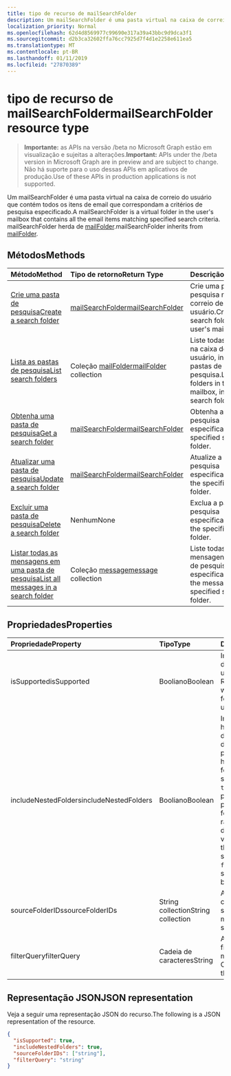 ```yaml
---
title: tipo de recurso de mailSearchFolder
description: Um mailSearchFolder é uma pasta virtual na caixa de correio do usuário que contém todos os itens de email que correspondam a critérios de pesquisa especificado. mailSearchFolder herda de mailFolder.
localization_priority: Normal
ms.openlocfilehash: 62d4d8569977c99690e317a39a43bbc9d9dca3f1
ms.sourcegitcommit: d2b3ca32602ffa76cc7925d7f4d1e2258e611ea5
ms.translationtype: MT
ms.contentlocale: pt-BR
ms.lasthandoff: 01/11/2019
ms.locfileid: "27870389"
---
```

# <a name="mailsearchfolder-resource-type"></a><span data-ttu-id="68b0d-104">tipo de recurso de mailSearchFolder</span><span class="sxs-lookup"><span data-stu-id="68b0d-104">mailSearchFolder resource type</span></span>

> <span data-ttu-id="68b0d-105">**Importante:** as APIs na versão /beta no Microsoft Graph estão em visualização e sujeitas a alterações.</span><span class="sxs-lookup"><span data-stu-id="68b0d-105">**Important:** APIs under the /beta version in Microsoft Graph are in preview and are subject to change.</span></span> <span data-ttu-id="68b0d-106">Não há suporte para o uso dessas APIs em aplicativos de produção.</span><span class="sxs-lookup"><span data-stu-id="68b0d-106">Use of these APIs in production applications is not supported.</span></span>

<span data-ttu-id="68b0d-107">Um mailSearchFolder é uma pasta virtual na caixa de correio do usuário que contém todos os itens de email que correspondam a critérios de pesquisa especificado.</span><span class="sxs-lookup"><span data-stu-id="68b0d-107">A mailSearchFolder is a virtual folder in the user's mailbox that contains all the email items matching specified search criteria.</span></span> <span data-ttu-id="68b0d-108">mailSearchFolder herda de [mailFolder](mailfolder.md).</span><span class="sxs-lookup"><span data-stu-id="68b0d-108">mailSearchFolder inherits from [mailFolder](mailfolder.md).</span></span>

## <a name="methods"></a><span data-ttu-id="68b0d-109">Métodos</span><span class="sxs-lookup"><span data-stu-id="68b0d-109">Methods</span></span>

| <span data-ttu-id="68b0d-110">Método</span><span class="sxs-lookup"><span data-stu-id="68b0d-110">Method</span></span> | <span data-ttu-id="68b0d-111">Tipo de retorno</span><span class="sxs-lookup"><span data-stu-id="68b0d-111">Return Type</span></span>  | <span data-ttu-id="68b0d-112">Descrição</span><span class="sxs-lookup"><span data-stu-id="68b0d-112">Description</span></span> |
|:---------------|:--------|:----------|
| [<span data-ttu-id="68b0d-113">Crie uma pasta de pesquisa</span><span class="sxs-lookup"><span data-stu-id="68b0d-113">Create a search folder</span></span>](../api/mailsearchfolder-post.md) | [<span data-ttu-id="68b0d-114">mailSearchFolder</span><span class="sxs-lookup"><span data-stu-id="68b0d-114">mailSearchFolder</span></span>](mailsearchfolder.md) | <span data-ttu-id="68b0d-115">Crie uma pasta de pesquisa na caixa de correio desse usuário.</span><span class="sxs-lookup"><span data-stu-id="68b0d-115">Create a search folder in this user's mailbox.</span></span> |
| [<span data-ttu-id="68b0d-116">Lista as pastas de pesquisa</span><span class="sxs-lookup"><span data-stu-id="68b0d-116">List search folders</span></span>](../api/mailfolder-list-childfolders.md) | <span data-ttu-id="68b0d-117">Coleção [mailFolder](mailfolder.md)</span><span class="sxs-lookup"><span data-stu-id="68b0d-117">[mailFolder](mailfolder.md) collection</span></span> | <span data-ttu-id="68b0d-118">Liste todas as pastas na caixa de correio do usuário, incluindo as pastas de pesquisa.</span><span class="sxs-lookup"><span data-stu-id="68b0d-118">List all the folders in this user's mailbox, including search folders.</span></span> |
| [<span data-ttu-id="68b0d-119">Obtenha uma pasta de pesquisa</span><span class="sxs-lookup"><span data-stu-id="68b0d-119">Get a search folder</span></span>](../api/mailfolder-get.md) | [<span data-ttu-id="68b0d-120">mailSearchFolder</span><span class="sxs-lookup"><span data-stu-id="68b0d-120">mailSearchFolder</span></span>](mailsearchfolder.md) | <span data-ttu-id="68b0d-121">Obtenha a pasta de pesquisa especificado.</span><span class="sxs-lookup"><span data-stu-id="68b0d-121">Get the specified search folder.</span></span> |
| [<span data-ttu-id="68b0d-122">Atualizar uma pasta de pesquisa</span><span class="sxs-lookup"><span data-stu-id="68b0d-122">Update a search folder</span></span>](../api/mailsearchfolder-update.md) | [<span data-ttu-id="68b0d-123">mailSearchFolder</span><span class="sxs-lookup"><span data-stu-id="68b0d-123">mailSearchFolder</span></span>](mailsearchfolder.md) | <span data-ttu-id="68b0d-124">Atualize a pasta de pesquisa especificado.</span><span class="sxs-lookup"><span data-stu-id="68b0d-124">Update the specified search folder.</span></span> |
| [<span data-ttu-id="68b0d-125">Excluir uma pasta de pesquisa</span><span class="sxs-lookup"><span data-stu-id="68b0d-125">Delete a search folder</span></span>](../api/mailfolder-delete.md) | <span data-ttu-id="68b0d-126">Nenhum</span><span class="sxs-lookup"><span data-stu-id="68b0d-126">None</span></span> | <span data-ttu-id="68b0d-127">Exclua a pasta de pesquisa especificado.</span><span class="sxs-lookup"><span data-stu-id="68b0d-127">Delete the specified search folder.</span></span> |
| [<span data-ttu-id="68b0d-128">Listar todas as mensagens em uma pasta de pesquisa</span><span class="sxs-lookup"><span data-stu-id="68b0d-128">List all messages in a search folder</span></span>](../api/mailfolder-list-messages.md) | <span data-ttu-id="68b0d-129">Coleção [message](message.md)</span><span class="sxs-lookup"><span data-stu-id="68b0d-129">[message](message.md) collection</span></span> | <span data-ttu-id="68b0d-130">Liste todas as mensagens na pasta de pesquisa especificado.</span><span class="sxs-lookup"><span data-stu-id="68b0d-130">List all the messages in the specified search folder.</span></span> |

## <a name="properties"></a><span data-ttu-id="68b0d-131">Propriedades</span><span class="sxs-lookup"><span data-stu-id="68b0d-131">Properties</span></span>

| <span data-ttu-id="68b0d-132">Propriedade</span><span class="sxs-lookup"><span data-stu-id="68b0d-132">Property</span></span> | <span data-ttu-id="68b0d-133">Tipo</span><span class="sxs-lookup"><span data-stu-id="68b0d-133">Type</span></span> | <span data-ttu-id="68b0d-134">Descrição</span><span class="sxs-lookup"><span data-stu-id="68b0d-134">Description</span></span> |
|:---------------|:--------|:----------|
| <span data-ttu-id="68b0d-135">isSupported</span><span class="sxs-lookup"><span data-stu-id="68b0d-135">isSupported</span></span> | <span data-ttu-id="68b0d-136">Booliano</span><span class="sxs-lookup"><span data-stu-id="68b0d-136">Boolean</span></span> | <span data-ttu-id="68b0d-137">Indica se uma pasta de pesquisa é editável usando APIs REST.</span><span class="sxs-lookup"><span data-stu-id="68b0d-137">Indicates whether a search folder is editable using REST APIs.</span></span> |
| <span data-ttu-id="68b0d-138">includeNestedFolders</span><span class="sxs-lookup"><span data-stu-id="68b0d-138">includeNestedFolders</span></span> | <span data-ttu-id="68b0d-139">Booliano</span><span class="sxs-lookup"><span data-stu-id="68b0d-139">Boolean</span></span> | <span data-ttu-id="68b0d-140">Indica como a hierarquia de pastas de caixa de correio deve ser percorrida.</span><span class="sxs-lookup"><span data-stu-id="68b0d-140">Indicates how the mailbox folder hierarchy should be traversed.</span></span> <span data-ttu-id="68b0d-141">`true`significa que uma profundidade de pesquisa deve ser feito ao `false` significa rasos de pesquisa devem ser feito em vez disso.</span><span class="sxs-lookup"><span data-stu-id="68b0d-141">`true` means that a deep search should be done while `false` means a shallow search should be done instead.</span></span> |
| <span data-ttu-id="68b0d-142">sourceFolderIDs</span><span class="sxs-lookup"><span data-stu-id="68b0d-142">sourceFolderIDs</span></span> | <span data-ttu-id="68b0d-143">String collection</span><span class="sxs-lookup"><span data-stu-id="68b0d-143">String collection</span></span> | <span data-ttu-id="68b0d-144">As pastas de caixa de correio que devem ser extraídas.</span><span class="sxs-lookup"><span data-stu-id="68b0d-144">The mailbox folders that should be mined.</span></span> |
| <span data-ttu-id="68b0d-145">filterQuery</span><span class="sxs-lookup"><span data-stu-id="68b0d-145">filterQuery</span></span> | <span data-ttu-id="68b0d-146">Cadeia de caracteres</span><span class="sxs-lookup"><span data-stu-id="68b0d-146">String</span></span> | <span data-ttu-id="68b0d-147">A consulta OData para filtrar as mensagens.</span><span class="sxs-lookup"><span data-stu-id="68b0d-147">The OData query to filter the messages.</span></span> |

## <a name="json-representation"></a><span data-ttu-id="68b0d-148">Representação JSON</span><span class="sxs-lookup"><span data-stu-id="68b0d-148">JSON representation</span></span>

<span data-ttu-id="68b0d-149">Veja a seguir uma representação JSON do recurso.</span><span class="sxs-lookup"><span data-stu-id="68b0d-149">The following is a JSON representation of the resource.</span></span>

<!-- {
  "blockType": "resource",
  "@odata.type": "microsoft.graph.mailSearchFolder"
}-->

```json
{
  "isSupported": true,
  "includeNestedFolders": true,
  "sourceFolderIDs": ["string"],
  "filterQuery": "string"
}

```

<!-- uuid: 8fcb5dbc-d5aa-4681-8e31-b001d5168d79
2018-01-23 14:57:30 UTC -->
<!-- {
  "type": "#page.annotation",
  "description": "mailSearchFolder resource",
  "keywords": "",
  "section": "documentation",
  "tocPath": ""
}-->
